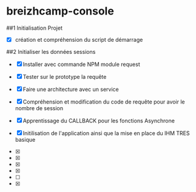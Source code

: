 # breizhcamp-console

##1 Initialisation Projet

- [x] création et compréhension du script de démarrage

##2 Initialiser les données sessions

- [x] Installer avec commande NPM module request
- [x] Tester sur le prototype la requête
- [x] Faire une architecture avec un service
- [x] Compréhension et modification du code de requête pour avoir le nombre de session
- [x] Apprentissage du CALLBACK pour les fonctions Asynchrone 
- [x] Initilisation de l'application ainsi que la mise en place du IHM TRES basique
- [x] 
- [x] 
- [x] 
- [x] 



-[ ]
- [x]
